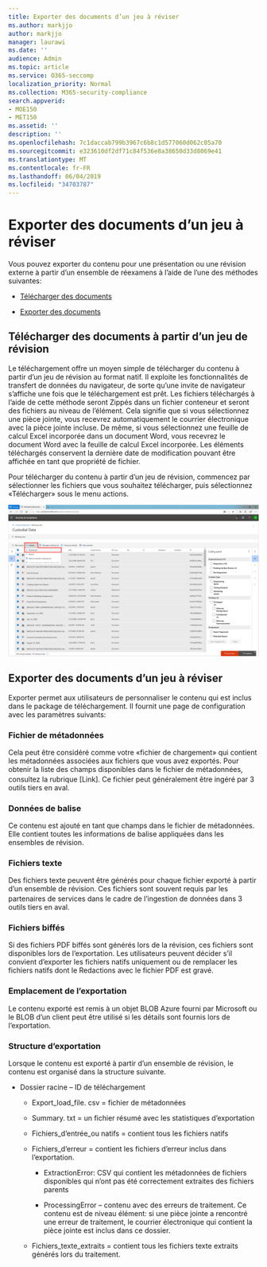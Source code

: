 ```yaml
---
title: Exporter des documents d’un jeu à réviser
ms.author: markjjo
author: markjjo
manager: laurawi
ms.date: ''
audience: Admin
ms.topic: article
ms.service: O365-seccomp
localization_priority: Normal
ms.collection: M365-security-compliance
search.appverid:
- MOE150
- MET150
ms.assetid: ''
description: ''
ms.openlocfilehash: 7c1daccab799b3967c6b8c1d577060d062c05a70
ms.sourcegitcommit: e323610df2df71c84f536e8a38650d33d8069e41
ms.translationtype: MT
ms.contentlocale: fr-FR
ms.lasthandoff: 06/04/2019
ms.locfileid: "34703787"
---
```

# <a name="export-documents-from-a-review-set"></a>Exporter des documents d’un jeu à réviser

Vous pouvez exporter du contenu pour une présentation ou une révision externe à partir d’un ensemble de réexamens à l’aide de l’une des méthodes suivantes:

- [Télécharger des documents](#download-documents-from-a-review-set)
 
- [Exporter des documents](#export-documents-from-a-review-set)

## <a name="download-documents-from-a-review-set"></a>Télécharger des documents à partir d’un jeu de révision

Le téléchargement offre un moyen simple de télécharger du contenu à partir d’un jeu de révision au format natif. Il exploite les fonctionnalités de transfert de données du navigateur, de sorte qu’une invite de navigateur s’affiche une fois que le téléchargement est prêt. Les fichiers téléchargés à l’aide de cette méthode seront Zippés dans un fichier conteneur et seront des fichiers au niveau de l’élément. Cela signifie que si vous sélectionnez une pièce jointe, vous recevrez automatiquement le courrier électronique avec la pièce jointe incluse. De même, si vous sélectionnez une feuille de calcul Excel incorporée dans un document Word, vous recevrez le document Word avec la feuille de calcul Excel incorporée. Les éléments téléchargés conservent la dernière date de modification pouvant être affichée en tant que propriété de fichier.

Pour télécharger du contenu à partir d’un jeu de révision, commencez par sélectionner les fichiers que vous souhaitez télécharger, puis sélectionnez «Télécharger» sous le menu actions.

![Capture d’écran d’une description d’ordinateur générée automatiquement](../media/eDiscoDownload.png)

## <a name="export-documents-from-a-review-set"></a>Exporter des documents d’un jeu à réviser

Exporter permet aux utilisateurs de personnaliser le contenu qui est inclus dans le package de téléchargement. Il fournit une page de configuration avec les paramètres suivants:

### <a name="metadata-file"></a>Fichier de métadonnées

Cela peut être considéré comme votre «fichier de chargement» qui contient les métadonnées associées aux fichiers que vous avez exportés. Pour obtenir la liste des champs disponibles dans le fichier de métadonnées, consultez la rubrique \[Link\]. Ce fichier peut généralement être ingéré par 3<sup></sup> outils tiers en aval.

### <a name="tag-data"></a>Données de balise

Ce contenu est ajouté en tant que champs dans le fichier de métadonnées. Elle contient toutes les informations de balise appliquées dans les ensembles de révision.

### <a name="text-files"></a>Fichiers texte

Des fichiers texte peuvent être générés pour chaque fichier exporté à partir d’un ensemble de révision. Ces fichiers sont souvent requis par les partenaires de services dans le cadre de l’ingestion<sup></sup> de données dans 3 outils tiers en aval.

### <a name="redacted-files"></a>Fichiers biffés

Si des fichiers PDF biffés sont générés lors de la révision, ces fichiers sont disponibles lors de l’exportation. Les utilisateurs peuvent décider s’il convient d’exporter les fichiers natifs uniquement ou de remplacer les fichiers natifs dont le Redactions avec le fichier PDF est gravé.

### <a name="export-location"></a>Emplacement de l’exportation

Le contenu exporté est remis à un objet BLOB Azure fourni par Microsoft ou le BLOB d’un client peut être utilisé si les détails sont fournis lors de l’exportation.

### <a name="export-structure"></a>Structure d’exportation

Lorsque le contenu est exporté à partir d’un ensemble de révision, le contenu est organisé dans la structure suivante.

  - Dossier racine – ID de téléchargement
    
      - Export\_load\_file. csv = fichier de métadonnées
    
      - Summary. txt = un fichier résumé avec les statistiques d’exportation
    
      - Fichiers\_d’entrée\_ou natifs = contient tous les fichiers natifs
    
      - Fichiers\_d’erreur = contient les fichiers d’erreur inclus dans l’exportation.
        
          - ExtractionError: CSV qui contient les métadonnées de fichiers disponibles qui n’ont pas été correctement extraites des fichiers parents
        
          - ProcessingError – contenu avec des erreurs de traitement. Ce contenu est de niveau élément: si une pièce jointe a rencontré une erreur de traitement, le courrier électronique qui contient la pièce jointe est inclus dans ce dossier.
    
      - Fichiers\_texte\_extraits = contient tous les fichiers texte extraits générés lors du traitement.